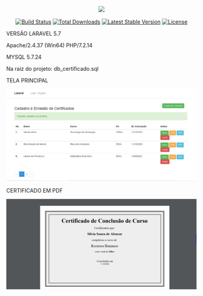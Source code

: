 <p align="center"><img src="https://laravel.com/assets/img/components/logo-laravel.svg"></p>

<p align="center">
<a href="https://travis-ci.org/laravel/framework"><img src="https://travis-ci.org/laravel/framework.svg" alt="Build Status"></a>
<a href="https://packagist.org/packages/laravel/framework"><img src="https://poser.pugx.org/laravel/framework/d/total.svg" alt="Total Downloads"></a>
<a href="https://packagist.org/packages/laravel/framework"><img src="https://poser.pugx.org/laravel/framework/v/stable.svg" alt="Latest Stable Version"></a>
<a href="https://packagist.org/packages/laravel/framework"><img src="https://poser.pugx.org/laravel/framework/license.svg" alt="License"></a>
</p>

<p>VERSÃO LARAVEL 5.7</p>
<p>Apache/2.4.37 (Win64) PHP/7.2.14</p>
<p>MYSQL  5.7.24</p>
<p>Na raiz do projeto: db_certificado.sql</p>

<p>TELA PRINCIPAL</p>
<img src="tela.png" >

<p>CERTIFICADO EM PDF</p>
<img src="pdf.png" >
